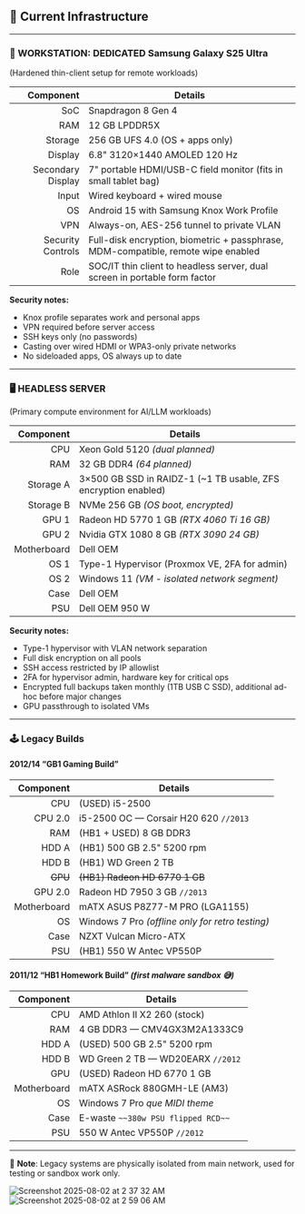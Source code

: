 ## 🔧 Current Infrastructure

---

### 📱 WORKSTATION: DEDICATED Samsung Galaxy S25 Ultra  
(Hardened thin-client setup for remote workloads)

| Component | Details |
|---:|---|
| SoC | Snapdragon 8 Gen 4 |
| RAM | 12 GB LPDDR5X |
| Storage | 256 GB UFS 4.0 (OS + apps only) |
| Display | 6.8" 3120×1440 AMOLED 120 Hz |
| Secondary Display | 7" portable HDMI/USB-C field monitor (fits in small tablet bag) |
| Input | Wired keyboard + wired mouse |
| OS | Android 15 with Samsung Knox Work Profile |
| VPN | Always-on, AES-256 tunnel to private VLAN |
| Security Controls | Full-disk encryption, biometric + passphrase, MDM-compatible, remote wipe enabled |
| Role | SOC/IT thin client to headless server, dual screen in portable form factor |

**Security notes:**
- Knox profile separates work and personal apps  
- VPN required before server access  
- SSH keys only (no passwords)  
- Casting over wired HDMI or WPA3-only private networks  
- No sideloaded apps, OS always up to date

---

### 🖥️ HEADLESS SERVER  
(Primary compute environment for AI/LLM workloads)

| Component | Details |
|---:|---|
| CPU | Xeon Gold 5120 *(dual planned)* |
| RAM | 32 GB DDR4 *(64 planned)* |
| Storage A | 3×500 GB SSD in RAIDZ-1 (~1 TB usable, ZFS encryption enabled) |
| Storage B | NVMe 256 GB *(OS boot, encrypted)* |
| GPU 1 | Radeon HD 5770 1 GB *(RTX 4060 Ti 16 GB)* |
| GPU 2 | Nvidia GTX 1080 8 GB *(RTX 3090 24 GB)* |
| Motherboard | Dell OEM |
| OS 1 | Type-1 Hypervisor (Proxmox VE, 2FA for admin) |
| OS 2 | Windows 11 *(VM - isolated network segment)* |
| Case | Dell OEM |
| PSU | Dell OEM 950 W

**Security notes:**
- Type-1 hypervisor with VLAN network separation  
- Full disk encryption on all pools  
- SSH access restricted by IP allowlist  
- 2FA for hypervisor admin, hardware key for critical ops  
- Encrypted full backups taken monthly (1TB USB C SSD), additional ad-hoc before major changes
- GPU passthrough to isolated VMs

---

### 🕹️ Legacy Builds

#### 2012/14 “GB1 Gaming Build”
| Component | Details |
|---:|---|
| CPU | (USED) i5-2500 |
| CPU 2.0 | i5-2500 OC — Corsair H20 620 `//2013` |
| RAM | (HB1 + USED) 8 GB DDR3 |
| HDD A | (HB1) 500 GB 2.5" 5200 rpm |
| HDD B | (HB1) WD Green 2 TB |
| ~~GPU~~ | ~~(HB1) Radeon HD 6770 1 GB~~ |
| GPU 2.0 | Radeon HD 7950 3 GB `//2013` |
| Motherboard | mATX ASUS P8Z77-M PRO (LGA1155) |
| OS | Windows 7 Pro *(offline only for retro testing)* |
| Case | NZXT Vulcan Micro-ATX |
| PSU | (HB1) 550 W Antec VP550P |

#### 2011/12 “HB1 Homework Build” *(first malware sandbox 😅)*
| Component | Details |
|---:|---|
| CPU | AMD Athlon II X2 260 (stock) |
| RAM | 4 GB DDR3 — CMV4GX3M2A1333C9 |
| HDD A | (USED) 500 GB 2.5" 5200 rpm |
| HDD B | WD Green 2 TB — WD20EARX `//2012` |
| GPU | (USED) Radeon HD 6770 1 GB |
| Motherboard | mATX ASRock 880GMH-LE (AM3) |
| OS | Windows 7 Pro *que MIDI theme* |
| Case | E-waste `~~380w PSU flipped RCD~~` |
| PSU | 550 W Antec VP550P `//2012`

---

📌 **Note**: Legacy systems are physically isolated from main network, used for testing or sandbox work only.

![Screenshot 2025-08-02 at 2 37 32 AM](https://github.com/user-attachments/assets/013ede3d-d133-4e64-bc91-ccaaf8d5a913)  
![Screenshot 2025-08-02 at 2 59 06 AM](https://github.com/user-attachments/assets/c57979a1-cd7e-4a13-9219-6167c8b51c52)
